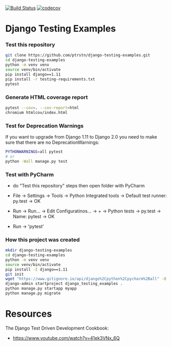 [![Build Status](https://travis-ci.com/ptrstn/django-testing-examples.svg?branch=master)](https://travis-ci.com/ptrstn/django-testing-examples)
[![codecov](https://codecov.io/gh/ptrstn/django-testing-examples/branch/master/graph/badge.svg)](https://codecov.io/gh/ptrstn/django-testing-examples)
# Django Testing Examples

### Test this repository
```bash
git clone https://github.com/ptrstn/django-testing-examples.git
cd django-testing-examples
python -m venv venv
source venv/bin/activate
pip install django==1.11
pip install -r testing-requirements.txt
pytest
```

### Generate HTML coverage report
```bash
pytest --cov=. --cov-report=html
chromium htmlcov/index.html
```

### Test for Deprecation Warnings
If you want to upgrade from Django 1.11 to Django 2.0 you need to make sure that there are no DeprecationWarnings:
```bash
PYTHONWARNINGS=all pytest
# or
python -Wall manage.py test
```

### Test with PyCharm
 - do "Test this repository" steps then open folder with PyCharm

 - File -> Settings -> Tools -> Python Integrated tools ->
Default test runner: py.test -> OK

 - Run -> Run... ->  Edit Configuratinos... -> + -> Python tests -> py.test -> Name: pytest -> OK

 - Run -> 'pytest'

### How this project was created
```bash
mkdir django-testing-examples
cd django-testing-examples
python -m venv venv
source venv/bin/activate
pip install -I django==1.11
git init
wget "https://www.gitignore.io/api/django%2Cpython%2Cpycharm%2Ball" -O .gitignore
django-admin startproject django_testing_examples .
python manage.py startapp myapp
python manage.py migrate
```

# Resources

The Django Test Driven Development Cookbook:
- https://www.youtube.com/watch?v=41ek3VNx_6Q
